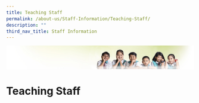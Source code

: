 ```yaml
---
title: Teaching Staff
permalink: /about-us/Staff-Information/Teaching-Staff/
description: ""
third_nav_title: Staff Information
---
```

![](/images/Banner.jpg)

Teaching Staff
==============